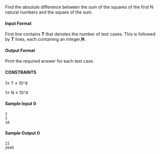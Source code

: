 Find the absolute difference between the sum of the squares of the first N natural numbers and the square of the sum.

#### Input Format

First line contains <b>T</b> that denotes the number of test cases. This is followed by <b>T</b>  lines, each containing an integer,<b>N</b> .


#### Output Format

Print the required answer for each test case.

#### CONSTRAINTS
1≤ T ≤ 10^4

1≤ N ≤ 10^4

#### Sample Input 0
```
2
3
10
```

#### Sample Output 0
```
22
2640
```

